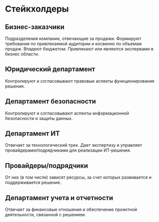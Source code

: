 # Стейкхолдеры
## Бизнес-заказчики
Подразделения компании, отвечающие за продажи. Формируют требования по привлекаемой аудитории и косвенно по объемам продаж. Владеют бюджетом. Привлекают или являются экспервами в бизнес области.
## Юридический департамент
Контролируют и согласовывают правовые аспекты функционирования решения.
## Департамент безопасности
Контролируют и согласовывают аспекты информационной безопасности и защиты данных.
## Департамент ИТ
Отвечает за технологический трек. Дает экспертизу и управляет провайдерами/подрядчиками для реализации ИТ-решения.
## Провайдеры/подрядчики
От них (в том числе) зависят ресурсы, за счет которых развивается и поддерживается решение.
## Департамент учета и отчетности
Отвечает за финансовые отношения и обеспечение проектной деятельности, связанной с решением.



